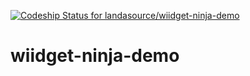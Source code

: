 [ ![Codeship Status for landasource/wiidget-ninja-demo](https://www.codeship.io/projects/f3ba9740-0bff-0132-8d38-1226a3a1b2db/status)](https://www.codeship.io/projects/32091)

wiidget-ninja-demo
==================

